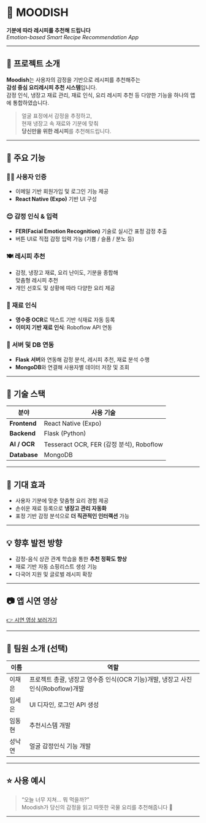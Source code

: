 # 🧁 MOODISH

**기분에 따라 레시피를 추천해 드립니다**  
_Emotion-based Smart Recipe Recommendation App_

---

## 🧩 프로젝트 소개

**Moodish**는 사용자의 감정을 기반으로 레시피를 추천해주는  
**감성 중심 요리레시피 추천 시스템**입니다.  
감정 인식, 냉장고 재료 관리, 재료 인식, 요리 레시피 추천 등 다양한 기능을 하나의 앱에 통합하였습니다.

> 얼굴 표정에서 감정을 추정하고,  
> 현재 냉장고 속 재료와 기분에 맞춰  
> **당신만을 위한 레시피**를 추천해드립니다.

---

## 📱 주요 기능

### 🙍‍♀️ 사용자 인증
- 이메일 기반 회원가입 및 로그인 기능 제공  
- **React Native (Expo)** 기반 UI 구성  

### 😊 감정 인식 & 입력
- **FER(Facial Emotion Recognition)** 기술로 실시간 표정 감정 추출  
- 버튼 UI로 직접 감정 입력 가능 (기쁨 / 슬픔 / 분노 등)

### 🍽️ 레시피 추천
- 감정, 냉장고 재료, 요리 난이도, 기분을 종합해  
  맞춤형 레시피 추천  
- 개인 선호도 및 상황에 따라 다양한 요리 제공  

### 🛒 재료 인식
- **영수증 OCR**로 텍스트 기반 식재료 자동 등록  
- **이미지 기반 재료 인식**: Roboflow API 연동  

### 🧠 서버 및 DB 연동
- **Flask 서버**와 연동해 감정 분석, 레시피 추천, 재료 분석 수행  
- **MongoDB**와 연결해 사용자별 데이터 저장 및 조회  

---

## 🧰 기술 스택

| 분야 | 사용 기술 |
|------|-----------|
| **Frontend** | React Native (Expo) |
| **Backend** | Flask (Python) |
| **AI / OCR** | Tesseract OCR, FER (감정 분석), Roboflow |
| **Database** | MongoDB |

---

## 📌 기대 효과

- 사용자 기분에 맞춘 맞춤형 요리 경험 제공  
- 손쉬운 재료 등록으로 **냉장고 관리 자동화**  
- 표정 기반 감정 분석으로 **더 직관적인 인터랙션** 가능  

---

## 💡 향후 발전 방향

- 감정-음식 상관 관계 학습을 통한 **추천 정확도 향상**  
- 재료 기반 자동 쇼핑리스트 생성 기능  
- 다국어 지원 및 글로벌 레시피 확장

---

## 📷 앱 시연 영상

[👉 시연 영상 보러가기](https://youtube.com/shorts/31V_5PTkgHg?feature=share)


---

## 🙌 팀원 소개 (선택)

| 이름 | 역할 |
|------|------|
| 이채은 | 프로젝트 총괄, 냉장고 영수증 인식(OCR 기능)개발, 냉장고 사진 인식(Roboflow)개발 |
| 임세은 | UI 디자인, 로그인 API 생성 |
| 임동현 | 추천시스템 개발 |
| 성낙연 | 얼굴 감정인식 기능 개발  |

---

## ⭐ 사용 예시

> “오늘 너무 지쳐… 뭐 먹을까?”  
Moodish가 당신의 감정을 읽고 따뜻한 국물 요리를 추천해줍니다 🍲

---

